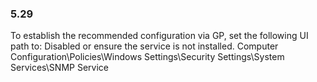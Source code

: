 
### 5.29  
To establish the recommended configuration via GP, set the following UI path to: Disabled 
or ensure the service is not installed. 
Computer Configuration\Policies\Windows Settings\Security Settings\System 
Services\SNMP Service 
   